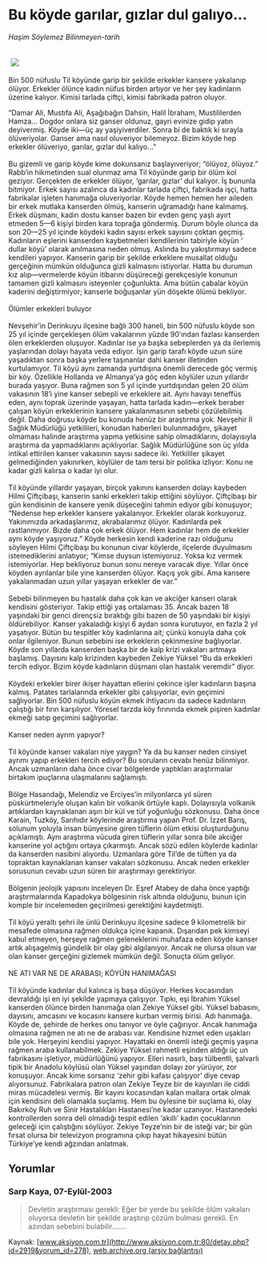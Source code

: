 # Bu köyde garılar, gızlar dul galıyo...

*Haşim Söylemez Bilinmeyen-tarih*

<div>
 <font>
  <img border="0" height="1" src="/web/20031113004653im_/http://www.aksiyon.com.tr/images/blank.gif"/>
 </font>
 <font class="content">
  <p>
   <img border="0" hspace="5" src="http://web.archive.org/web/20031113004653im_/http://www.aksiyon.com.tr/resim/blank.gif" vspace="5"/>
  </p>
 </font>
 <font class="content">
  Bin 500 nüfuslu Til köyünde garip bir şekilde erkekler kansere yakalanıp ölüyor. Erkekler ölünce kadın nüfus birden artıyor ve her şey kadınların üzerine kalıyor. Kimisi tarlada çiftçi, kimisi fabrikada patron oluyor.
 </font>
 <p>
  <font class="content">
   “Damar Ali, Mustıfa Ali, Aşağıbağın Dahsin, Halil İbraham, Mustililerden Hamza... Dogdor onlara siz ganser oldunuz, gayri evinize gidip yatın deyivermiş. Köyde iki—üç ay yaşiyiverdiler. Sonra bi de baktık ki sırayla ölüveriyolar. Ganser ama nasıl oluveriyor bilemeyoz. Bizim köyde hep erkekler ölüveriyo, garılar, gızlar dul kalıyo...”
   <br/>
   <br/>
   Bu gizemli ve garip köyde kime dokunsanız başlayıveriyor; “ölüyoz, ölüyoz.” Rabb’in hikmetinden sual olunmaz ama Til köyünde garip bir ölüm kol geziyor. Gerçekten de erkekler ölüyor, ‘garılar, gızlar’ dul kalıyor. İş bununla bitmiyor. Erkek sayısı azalınca da kadınlar tarlada çiftçi, fabrikada işçi, hatta fabrikalar işleten hanımağa oluveriyorlar. Köyde hemen hemen her aileden bir erkek mutlaka kanserden ölmüş, kanserin uğramadığı hane kalmamış. Erkek düşmanı, kadın dostu kanser bazen bir evden genç yaşlı ayırt etmeden 5—6 kişiyi birden kara toprağa göndermiş. Durum böyle olunca da son 20—25 yıl içinde köydeki kadın sayısı erkek sayısını çoktan geçmiş. Kadınların eşlerini kanserden kaybetmeleri kendilerinin tabiriyle köyün ‘ dullar köyü’ olarak anılmasına neden olmuş. Aslında bu yakıştırmayı sadece kendileri yapıyor. Kanserin garip bir şekilde erkeklere musallat olduğu gerçeğinin mümkün olduğunca gizli kalmasını istiyorlar. Hatta bu durumun kız alıp—vermelerde köyün itibarını düşüreceği gerekçesiyle konunun tamamen gizli kalmasını isteyenler çoğunlukta. Ama bütün çabalar köyün kaderini değiştirmiyor; kanserle boğuşanlar yün döşekte ölümü bekliyor.
   <br/>
   <br/>
   Ölümler erkekleri buluyor
   <br/>
   <br/>
   Nevşehir’in Derinkuyu ilçesine bağlı 300 haneli, bin 500 nüfuslu köyde son 25 yıl içinde gerçekleşen ölüm vakalarının yüzde 90’ından fazlası kanserden ölen erkeklerden oluşuyor. Kadınlar ise ya başka sebeplerden ya da ilerlemiş yaşlarından dolayı hayata veda ediyor. İşin garip tarafı köyde uzun süre yaşadıktan sonra başka yerlere taşınanlar dahi kanser illetinden kurtulamıyor. Til köyü aynı zamanda yurtdışına önemli derecede göç vermiş bir köy. Özellikle Hollanda ve Almanya’ya göç eden köylüler uzun yıllardır burada yaşıyor. Buna rağmen son 5 yıl içinde yurtdışından gelen 20 ölüm vakasının 18’i yine kanser sebepli ve erkeklere ait. Aynı havayı teneffüs eden, aynı toprak üzerinde yaşayan, hatta tarlada kadın—erkek beraber çalışan köyün erkeklerinin kansere yakalanmasının sebebi çözülebilmiş değil. Daha doğrusu köyde bu konuda henüz bir araştırma yok. Nevşehir İl Sağlık Müdürlüğü yetkilileri, konudan haberleri bulunmadığını, şikayet olmaması halinde araştırma yapma yetkisine sahip olmadıklarını, dolayısıyla araştırma da yapmadıklarını açıklıyorlar. Sağlık Müdürlüğüne son üç yılda intikal ettirilen kanser vakasının sayısı sadece iki. Yetkililer şikayet gelmediğinden yakınırken, köylüler de tam tersi bir politika izliyor: Konu ne kadar gizli kalırsa o kadar iyi olur.
   <br/>
   <br/>
   Til köyünde yıllardır yaşayan, birçok yakınını kanserden dolayı kaybeden Hilmi Çiftçibaşı, kanserin sanki erkekleri takip ettiğini söylüyor. Çiftçibaşı bir gün kendisinin de kansere yenik düşeceğini tahmin ediyor gibi konuşuyor; “Nedense hep erkekler kansere yakalanıyor. Erkekler olarak korkuyoruz. Yakınımızda arkadaşlarımız, akrabalarımız ölüyor. Kadınlarda pek rastlanmıyor. Bizde daha çok erkek ölüyor. Hem kadınlar hem de erkekler aynı köyde yaşıyoruz.” Köyde herkesin kendi kaderine razı olduğunu söyleyen Hilmi Çiftçibaşı bu konunun civar köylerde, ilçelerde duyulmasını istemediklerini anlatıyor; “Kimse duysun istemiyoruz. Yoksa kız vermek istemiyorlar. Hep bekliyoruz bunun sonu nereye varacak diye. Yıllar önce köyden ayrılanlar bile yine kanserden ölüyor. Kaçış yok gibi. Ama kansere yakalanmadan uzun yıllar yaşayan erkekler de var.”
   <br/>
   <br/>
   Sebebi bilinmeyen bu hastalık daha çok kan ve akciğer kanseri olarak kendisini gösteriyor. Takip ettiği yaş ortalaması 35. Ancak bazen 18 yaşındaki bir genci dirençsiz bıraktığı gibi bazen de 50 yaşındaki bir kişiyi öldürebiliyor. Kanser yakaladığı kişiyi 6 aydan sonra kurutuyor, en fazla 2 yıl yaşatıyor. Bütün bu tespitler köy kadınlarına ait; çünkü konuyla daha çok onlar ilgileniyor. Bunun sebebini ise erkeklerin çekinmesine bağlıyorlar. Köyde son yıllarda kanserden başka bir de kalp krizi vakaları artmaya başlamış. Dayısını kalp krizinden kaybeden Zekiye Yüksel “Bu da erkekleri tercih ediyor. Bizim köyde kadınların düşmanı olan hastalık veremdir” diyor.
   <br/>
   <br/>
   Köydeki erkekler birer ikişer hayattan ellerini çekince işler kadınların başına kalmış. Patates tarlalarında erkekler gibi çalışıyorlar, evin geçimini sağlıyorlar. Bin 500 nüfuslu köyün ekmek ihtiyacını da sadece kadınların çalıştığı bir fırın karşılıyor. Yöresel tarzda köy fırınında ekmek pişiren kadınlar ekmeği satıp geçimini sağlıyorlar.
   <br/>
   <br/>
   Kanser neden ayrım yapıyor?
   <br/>
   <br/>
   Til köyünde kanser vakaları niye yaygın? Ya da bu kanser neden cinsiyet ayrımı yapıp erkekleri tercih ediyor? Bu soruların cevabı henüz bilinmiyor. Ancak uzmanların daha önce civar bölgelerde yaptıkları araştırmalar birtakım ipuçlarına ulaşmalarını sağlamıştı.
   <br/>
   <br/>
   Bölge Hasandağı, Melendiz ve Erciyes’in milyonlarca yıl süren püskürtmeleriyle oluşan kalın bir volkanik örtüyle kaplı. Dolayısıyla volkanik artıklardan kaynaklanan aşırı bir kül ve tüf yoğunluğu sözkonusu. Daha önce Karain, Tuzköy, Sarıhıdır köylerinde araştırma yapan Prof. Dr. İzzet Barış, solunum yoluyla insan bünyesine giren tüflerin ölüm etkisi oluşturduğunu açıklamıştı. Aynı araştırma vücuda giren tüflerin yıllar sonra bile akciğer kanserine yol açtığını ortaya çıkarmıştı. Ancak sözü edilen köylerde kadınlar da kanserden nasibini alıyordu. Uzmanlara göre Til’de de tüften ya da topraktan kaynaklanan kanser vakaları sözkonusu. Ancak neden erkekler sorusunun cevabı uzun süren bir araştırmayı gerektiriyor.
   <br/>
   <br/>
   Bölgenin jeolojik yapısını inceleyen Dr. Eşref Atabey de daha önce yaptığı araştırmalarında Kapadokya bölgesinin risk altında olduğunu, bunun için komple bir incelemeden geçirilmesi gerektiğini kaydetmişti.
   <br/>
   <br/>
   Til köyü yeraltı şehri ile ünlü Derinkuyu ilçesine sadece 9 kilometrelik bir mesafede olmasına rağmen oldukça içine kapanık. Dışarıdan pek kimseyi kabul etmeyen, herşeye rağmen geleneklerini muhafaza eden köyde kanser artık alışagelmiş gündelik bir olay gibi algılanıyor. Ancak ne olursa olsun var olan kanser gerçeğini gizlemek mümkün değil. Sonuçta ölüm geliyor.
   <br/>
   <br/>
   NE ATI VAR NE DE ARABASI; KÖYÜN HANIMAĞASI
   <br/>
   <br/>
   Til köyünde kadınlar dul kalınca iş başa düşüyor. Herkes kocasından devraldığı işi en iyi şekilde yapmaya çalışıyor. Tıpkı, eşi İbrahim Yüksel kanserden ölünce birden hanımağa olan Zekiye Yüksel gibi. Yüksel babasını, dayısını, amcasını ve kocasını kansere kurban vermiş birisi. Adı hanımağa. Köyde de, şehirde de herkes onu tanıyor ve öyle çağırıyor. Ancak hanımağa olmasına rağmen ne atı ne de arabası var. Kendisine hizmet eden uşakları bile yok. Herşeyini kendisi yapıyor. Hayattaki en önemli isteği geçmiş yaşına rağmen araba kullanabilmek. Zekiye Yüksel rahmetli eşinden aldığı üç un fabrikasını işletiyor, müdürlüğünü yapıyor. Elleri nasırlı, başı tülbentli, şalvarlı tipik bir Anadolu köylüsü olan Yüksel yaşından dolayı zor yürüyor, zor konuşuyor. Ancak kime sorsanız ‘zehir gibi kafası çalışıyor’ diye cevap alıyorsunuz. Fabrikalara patron olan Zekiye Teyze bir de kayınları ile ciddi miras mücadelesi vermiş. Bir kayını kocasından kalan mallara ortak olmak için kendisini deli olamakla suçlamış. Hem bu öylesine bir suçlama ki, olay Bakırköy Ruh ve Sinir Hastalıkları Hastanesi’ne kadar uzanıyor. Hastanedeki kontrollerden sonra deli olmadığı tespit edilen ‘akıllı’ kadın çocuklarının geleceği için çalıştığını söylüyor. Zekiye Teyze’nin bir de isteği var; bir gün fırsat olursa bir televizyon programına çıkıp hayat hikayesini bütün Türkiye’ye kendi ağzından anlatmak.
   <br/>
  </font>
 </p>
</div>


## Yorumlar

### Sarp Kaya, 07-Eylül-2003
> Devletin araştırması gerekli: 
> Eğer bir yerde bu şekilde ölüm vakaları oluyorsa devletin bir şekilde araştırıp çözüm bulması gerekli.    En azından sebebini bulabilir.......

Kaynak: [www.aksiyon.com.tr](http://www.aksiyon.com.tr:80/detay.php?id=2919&yorum_id=278), [web.archive.org (arşiv bağlantısı)](http://web.archive.org/web/20031113004653/http://www.aksiyon.com.tr:80/detay.php?id=2919&yorum_id=278)
